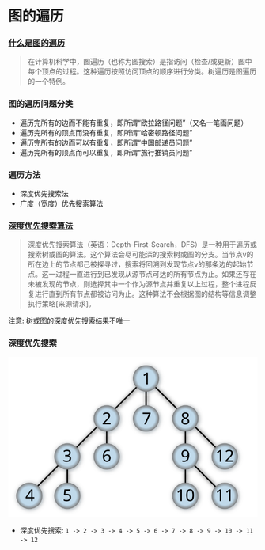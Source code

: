 # 图的遍历

### [什么是图的遍历](https://en.wikipedia.org/wiki/Graph_traversal)
 > 在计算机科学中，图遍历（也称为图搜索）是指访问（检查/或更新）图中每个顶点的过程。这种遍历按照访问顶点的顺序进行分类。树遍历是图遍历的一个特例。

 ### 图的遍历问题分类
* 遍历完所有的边而不能有重复，即所谓“欧拉路径问题”（又名一笔画问题）
* 遍历完所有的顶点而没有重复，即所谓“哈密顿路径问题”
* 遍历完所有的边而可以有重复，即所谓“中国邮递员问题”
* 遍历完所有的顶点而可以重复，即所谓“旅行推销员问题”

### 遍历方法
* 深度优先搜索法
* 广度（宽度）优先搜索算法

### [深度优先搜索算法](https://zh.wikipedia.org/wiki/%E6%B7%B1%E5%BA%A6%E4%BC%98%E5%85%88%E6%90%9C%E7%B4%A2)

> 深度优先搜索算法（英语：Depth-First-Search，DFS）是一种用于遍历或搜索树或图的算法。这个算法会尽可能深的搜索树或图的分支。当节点v的所在边上的节点都己被探寻过，搜索将回溯到发现节点v的那条边的起始节点。这一过程一直进行到已发现从源节点可达的所有节点为止。如果还存在未被发现的节点，则选择其中一个作为源节点并重复以上过程，整个进程反复进行直到所有节点都被访问为止。这种算法不会根据图的结构等信息调整执行策略[来源请求]。

注意: 树或图的深度优先搜索结果不唯一


### 深度优先搜索

<img src="../../images/graph/树的深度优先搜索.svg" >

* 深度优先搜索: `1 -> 2 -> 3 -> 4 -> 5 -> 6 -> 7 -> 8 -> 9 -> 10 -> 11 -> 12`



